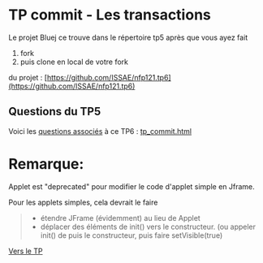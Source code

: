# TP commit - Les transactions

Le projet Bluej ce trouve dans le répertoire tp5 après que vous ayez fait 
1. fork 
2. puis clone en local de votre fork 

du projet : [https://github.com/ISSAE/nfp121.tp6](https://github.com/ISSAE/nfp121.tp6)

## Questions du TP5

Voici les [questions associés](tp_commit.html) à ce TP6 : [tp_commit.html](tp_commit.html)

# Remarque:
Applet est "deprecated" pour modifier le code d'applet simple en Jframe.

Pour les applets simples, cela devrait le faire

> * étendre JFrame (évidemment) au lieu de Applet
> * déplacer des éléments de init() vers le constructeur. (ou appeler init() de puis le constructeur, puis faire setVisible(true)

[Vers le TP](tp_commit.html)